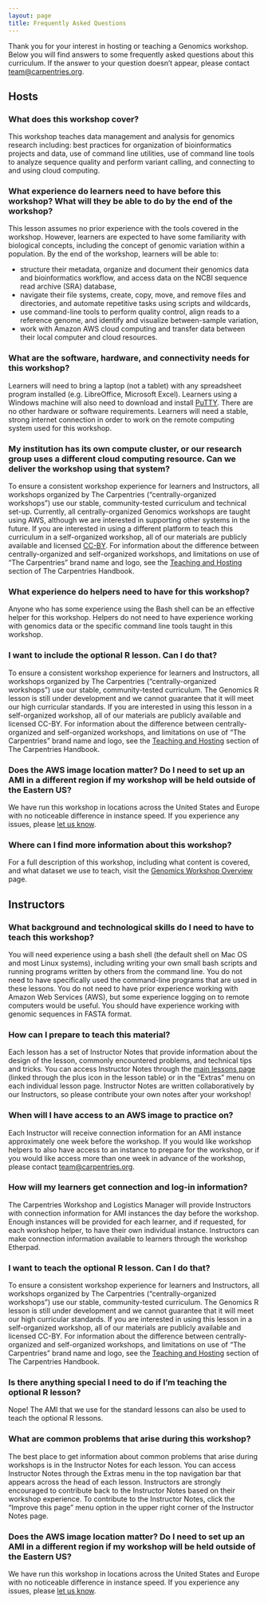 ```yaml
---
layout: page
title: Frequently Asked Questions
---
```


Thank you for your interest in hosting or teaching a Genomics workshop. Below you will find answers to some frequently asked questions about this curriculum. If the answer to your question doesn’t appear, please contact [team@carpentries.org](mailto:team@carpentries.org). 

## Hosts

### What does this workshop cover? 

This workshop teaches data management and analysis for genomics research including: best practices for organization of bioinformatics projects and data, use of command line utilities, use of command line tools to analyze sequence quality and perform variant calling, and connecting to and using cloud computing. 

### What experience do learners need to have before this workshop? What will they be able to do by the end of the workshop? 

This lesson assumes no prior experience with the tools covered in the workshop. However, learners are expected to have some familiarity with biological concepts, including the concept of genomic variation within a population. By the end of the workshop, learners will be able to: 

- structure their metadata, organize and document their genomics data and bioinformatics workflow, and access data on the NCBI sequence read archive (SRA) database,
- navigate their file systems, create, copy, move, and remove files and directories, and automate repetitive tasks using scripts and wildcards,
- use command-line tools to perform quality control, align reads to a reference genome, and identify and visualize between-sample variation,
- work with Amazon AWS cloud computing and transfer data between their local computer and cloud resources.

### What are the software, hardware, and connectivity needs for this workshop?

Learners will need to bring a laptop (not a tablet) with any spreadsheet program installed (e.g. LibreOffice, Microsoft Excel). Learners using a Windows machine will also need to download and install [PuTTY](https://www.putty.org/). There are no other hardware or software requirements. Learners will need a stable, strong internet connection in order to work on the remote computing system used for this workshop.

### My institution has its own compute cluster, or our research group uses a different cloud computing resource. Can we deliver the workshop using that system?

To ensure a consistent workshop experience for learners and Instructors, all workshops organized by The Carpentries (“centrally-organized workshops”) use our stable, community-tested curriculum and technical set-up. Currently, all centrally-organized Genomics workshops are taught using AWS, although we are interested in supporting other systems in the future. If you are interested in using a different platform to teach this curriculum in a self-organized workshop, all of our materials are publicly available and licensed [CC-BY](https://creativecommons.org/licenses/by/4.0/). For information about the difference between centrally-organized and self-organized workshops, and limitations on use of “The Carpentries” brand name and logo, see the [Teaching and Hosting](https://docs.carpentries.org/topic_folders/hosts_instructors/index.html) section of The Carpentries Handbook.

### What experience do helpers need to have for this workshop?

Anyone who has some experience using the Bash shell can be an effective helper for this workshop. Helpers do not need to have experience working with genomics data or the specific command line tools taught in this workshop. 

### I want to include the optional R lesson. Can I do that?
To ensure a consistent workshop experience for learners and Instructors, all workshops organized by The Carpentries (“centrally-organized workshops”) use our stable, community-tested curriculum. The Genomics R lesson is still under development and we cannot guarantee that it will meet our high curricular standards. If you are interested in using this lesson in a self-organized workshop, all of our materials are publicly available and licensed CC-BY. For information about the difference between centrally-organized and self-organized workshops, and limitations on use of “The Carpentries” brand name and logo, see  the [Teaching and Hosting](https://docs.carpentries.org/topic_folders/hosts_instructors/index.html) section of The Carpentries Handbook.

### Does the AWS image location matter? Do I need to set up an AMI in a different region if my workshop will be held outside of the Eastern US?

We have run this workshop in locations across the United States and Europe with no noticeable difference in instance speed. If you experience any issues, please [let us know](team@carpentries.org).

### Where can I find more information about this workshop?
For a full description of this workshop, including what content is covered, and what dataset we use to teach, visit the [Genomics Workshop Overview](https://datacarpentry.org/genomics-workshop/) page. 

## Instructors

### What background and technological skills do I need to have to teach this workshop?

You will need experience using a bash shell (the default shell on Mac OS and most Linux systems), including writing your own small bash scripts and running programs written by others from the command line. You do not need to have specifically used the command-line programs that are used in these lessons. You do not need to have prior experience working with Amazon Web Services (AWS), but some experience logging on to remote computers would be useful. You should have experience working with genomic sequences in FASTA format. 

### How can I prepare to teach this material? 

Each lesson has a set of Instructor Notes that provide information about the design of the lesson, commonly encountered problems, and technical tips and tricks. You can access Instructor Notes through the [main lessons page](https://datacarpentry.org/lessons/#genomics-workshop) (linked through the plus icon in the lesson table) or in the “Extras” menu on each individual lesson page. Instructor Notes are written collaboratively by our Instructors, so please contribute your own notes after your workshop!

### When will I have access to an AWS image to practice on?

Each Instructor will receive connection information for an AMI instance approximately one week before the workshop. If you would like workshop helpers to also have access to an instance to prepare for the workshop, or if you would like access more than one week in advance of the workshop, please contact [team@carpentries.org](mailto:team@carpentries.org).

### How will my learners get connection and log-in information? 

The Carpentries Workshop and Logistics Manager will provide Instructors with connection information for AMI instances the day before the workshop. Enough instances will be provided for each learner, and if requested, for each workshop helper, to have their own individual instance. Instructors can make connection information available to learners through the workshop Etherpad. 

### I want to teach the optional R lesson. Can I do that? 

To ensure a consistent workshop experience for learners and Instructors, all workshops organized by The Carpentries (“centrally-organized workshops”) use our stable, community-tested curriculum. The Genomics R lesson is still under development and we cannot guarantee that it will meet our high curricular standards. If you are interested in using this lesson in a self-organized workshop, all of our materials are publicly available and licensed CC-BY. For information about the difference between centrally-organized and self-organized workshops, and limitations on use of “The Carpentries” brand name and logo, see the [Teaching and Hosting](https://docs.carpentries.org/topic_folders/hosts_instructors/index.html) section of The Carpentries Handbook.

### Is there anything special I need to do if I’m teaching the optional R lesson?

Nope! The AMI that we use for the standard lessons can also be used to teach the optional R lessons. 

### What are common problems that arise during this workshop?

The best place to get information about common problems that arise during workshops is in the Instructor Notes for each lesson. You can access Instructor Notes through the Extras menu in the top navigation bar that appears across the head of each lesson. Instructors are strongly encouraged to contribute back to the Instructor Notes based on their workshop experience. To contribute to the Instructor Notes, click the “Improve this page” menu option in the upper right corner of the Instructor Notes page. 

### Does the AWS image location matter? Do I need to set up an AMI in a different region if my workshop will be held outside of the Eastern US?

We have run this workshop in locations across the United States and Europe with no noticeable difference in instance speed. If you experience any issues, please [let us know](team@carpentries.org).
